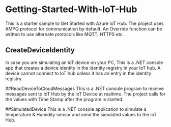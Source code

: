 # Getting-Started-With-IoT-Hub

This is a starter sample to Get Started with Azure IoT Hub. The project uses AMPQ protocol for communication by default. An Override function can be written to use alternate protocols like MQTT, HTTPS etc.

## CreateDeviceIdentity
In case you are simulating an IoT device on your PC, 
This is a .NET console app that creates a device identity in the identity registry in your IoT hub. A device cannot connect to IoT hub unless it has an entry in the identity registry.

##ReadDeviceToCloudMessages
This is a .NET console program to receive messages sent to IoT Hub by the IoT Device at realtime. The project calls for the values with Time Stamp after the program is started.

##SimulatedDevice
This is a .NET console application to simulate a temperature & Humidity sensor and send the simulated values to the IoT Hub.
